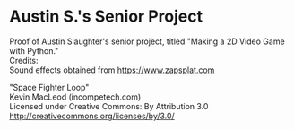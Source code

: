 # Austin S.'s Senior Project  
Proof of Austin Slaughter's senior project, titled "Making a 2D Video Game with Python."  
Credits:  
Sound effects obtained from https://www.zapsplat.com

"Space Fighter Loop"  
Kevin MacLeod (incompetech.com)  
Licensed under Creative Commons: By Attribution 3.0  
http://creativecommons.org/licenses/by/3.0/
